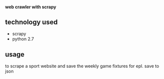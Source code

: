 #### web crawler with scrapy

## technology used

* scrapy
* python 2.7

## usage

to scrape a sport website and save the weekly game fixtures for epl.
save to json
